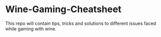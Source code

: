 # Wine-Gaming-Cheatsheet
This repo will contain tips, tricks and solutions to different issues faced while gaming with wine.
